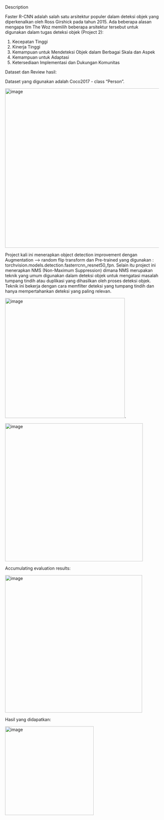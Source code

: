 Description


Faster R-CNN adalah salah satu arsitektur populer dalam deteksi objek yang diperkenalkan oleh Ross Girshick pada tahun 2015. Ada beberapa alasan mengapa tim The Woz memilih beberapa arsitektur tersebut untuk digunakan dalam tugas deteksi objek (Project 2):
1. Kecepatan Tinggi
2. Kinerja Tinggi
3. Kemampuan untuk Mendeteksi Objek dalam Berbagai Skala dan Aspek
4. Kemampuan untuk Adaptasi
5. Ketersediaan Implementasi dan Dukungan Komunitas

Dataset dan Review hasil:


Dataset yang digunakan adalah Coco2017 - class “Person”.

<img width="521" alt="image" src="https://github.com/alnybera/Project2-PersonTracking-PersonDetection/assets/163568585/3b319b1b-e4e7-4786-a03c-3311d9417168">

Project kali ini menerapkan object detection improvement dengan Augmentation --> random flip transform dan Pre-trained yang digunakan : torchvision.models.detection.fasterrcnn_resnet50_fpn.
Selain itu project ini menerapkan NMS (Non-Maximum Suppression) dimana NMS merupakan teknik yang umum digunakan dalam deteksi objek untuk mengatasi masalah tumpang tindih atau duplikasi yang dihasilkan oleh proses deteksi objek. Teknik ini bekerja dengan cara memfilter deteksi yang tumpang tindih dan hanya mempertahankan deteksi yang paling relevan.

<img width="392" alt="image" src="https://github.com/alnybera/Project2-PersonTracking-PersonDetection/assets/163568585/d8a452e6-70e9-4ab3-91d6-f30f1b8cd51c">.

  

<img width="451" alt="image" src="https://github.com/alnybera/Project2-PersonTracking-PersonDetection/assets/163568585/8039efa0-8c1b-44b0-b9c4-d77618d93eb1">


Accumulating evaluation results:

<img width="449" alt="image" src="https://github.com/alnybera/Project2-PersonTracking-PersonDetection/assets/163568585/c8ece5b5-b8e3-4b27-b8ba-98c6d5fadeab">


Hasil yang didapatkan:

<img width="290" alt="image" src="https://github.com/alnybera/Project2-PersonTracking-PersonDetection/assets/163568585/38e057d6-01b2-49a0-a33a-c11ac0907b8d">
